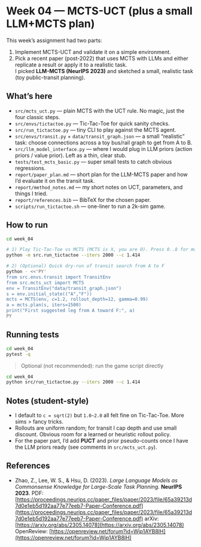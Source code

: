 # Week 04 — MCTS-UCT (plus a small LLM+MCTS plan)

This week’s assignment had two parts:
1) Implement MCTS-UCT and validate it on a simple environment.
2) Pick a recent paper (post-2022) that uses MCTS with LLMs and either replicate a result or apply it to a realistic task.  
   I picked **LLM-MCTS (NeurIPS 2023)** and sketched a small, realistic task (toy public-transit planning).

## What’s here

- `src/mcts_uct.py` — plain MCTS with the UCT rule. No magic, just the four classic steps.
- `src/envs/tictactoe.py` — Tic-Tac-Toe for quick sanity checks.
- `src/run_tictactoe.py` — tiny CLI to play against the MCTS agent.
- `src/envs/transit.py` + `data/transit_graph.json` — a small “realistic” task: choose connections across a toy bus/rail graph to get from A to B.
- `src/llm_model_interface.py` — where I would plug in LLM priors (action priors / value prior). Left as a thin, clear stub.
- `tests/test_mcts_basic.py` — super small tests to catch obvious regressions.
- `report/paper_plan.md` — short plan for the LLM-MCTS paper and how I’d evaluate it on the transit task.
- `report/method_notes.md` — my short notes on UCT, parameters, and things I tried.
- `report/references.bib` — BibTeX for the chosen paper.
- `scripts/run_tictactoe.sh` — one-liner to run a 2k-sim game.

## How to run
```bash
cd week_04

# 1) Play Tic-Tac-Toe vs MCTS (MCTS is X, you are O). Press 0..8 for moves.
python -m src.run_tictactoe --iters 2000 --c 1.414

# 2) (Optional) Quick dry-run of transit search from A to F
python - <<'PY'
from src.envs.transit import TransitEnv
from src.mcts_uct import MCTS
env = TransitEnv("data/transit_graph.json")
s = env.initial_state(("A","F"))
mcts = MCTS(env, c=1.2, rollout_depth=12, gamma=0.99)
a = mcts.plan(s, iters=1500)
print("First suggested leg from A toward F:", a)
PY
```

## Running tests

```bash
cd week_04
pytest -q
```

> Optional (not recommended): run the game script directly

```bash
cd week_04
python src/run_tictactoe.py --iters 2000 --c 1.414
```

## Notes (student-style)

* I default to `c = sqrt(2)` but `1.0~2.0` all felt fine on Tic-Tac-Toe. More sims > fancy tricks.
* Rollouts are uniform random; for transit I cap depth and use small discount. Obvious room for a learned or heuristic rollout policy.
* For the paper part, I’d add **PUCT** and prior pseudo-counts once I have the LLM priors ready (see comments in `src/mcts_uct.py`).

## References

* Zhao, Z., Lee, W. S., & Hsu, D. (2023). *Large Language Models as Commonsense Knowledge for Large-Scale Task Planning.* **NeurIPS 2023**.
  PDF: [https://proceedings.neurips.cc/paper_files/paper/2023/file/65a39213d7d0e1eb5d192aa77e77eeb7-Paper-Conference.pdf](https://proceedings.neurips.cc/paper_files/paper/2023/file/65a39213d7d0e1eb5d192aa77e77eeb7-Paper-Conference.pdf)
  arXiv: [https://arxiv.org/abs/2305.14078](https://arxiv.org/abs/2305.14078)
  OpenReview: [https://openreview.net/forum?id=Wjp1AYB8lH](https://openreview.net/forum?id=Wjp1AYB8lH)
